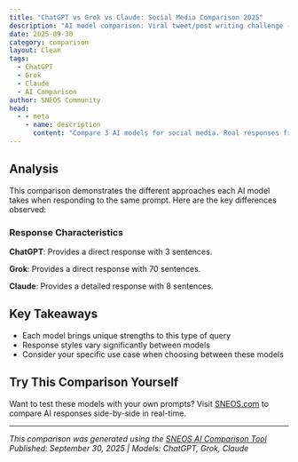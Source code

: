```yaml
---
title: "ChatGPT vs Grok vs Claude: Social Media Comparison 2025"
description: "AI model comparison: Viral tweet/post writing challenge - engagement prediction..."
date: 2025-09-30
category: comparison
layout: Clean
tags:
  - ChatGPT
  - Grok
  - Claude
  - AI Comparison
author: SNEOS Community
head:
  - - meta
    - name: description
      content: "Compare 3 AI models for social media. Real responses from ChatGPT, Grok, Claude with detailed analysis."
---
```


<ChatComparison
  title="ChatGPT vs Grok vs Claude: Social Media Comparison 2025"
  prompt="Viral tweet/post writing challenge - engagement prediction"
  :responses='{
    "ChatGPT": "Sure! To help you best, could you please provide the tweet or post content you want to analyze for engagement prediction? Alternatively, if you want me to create some viral tweet ideas or guide you on how to craft one for maximum engagement, just let me know!",
    "Grok": "### Viral Tweet/Post Writing Challenge - Engagement Prediction\n\nWelcome to the **Viral Tweet/Post Writing Challenge**! In this challenge, you\u0027ll craft a short social media post (e.g., a tweet or Instagram caption) with the goal of maximizing engagement (likes, shares, comments, etc.). After writing your post, we\u2019ll dive into predicting its potential engagement based on key factors. Let\u2019s break this down into two parts: **writing the post** and **engagement prediction analysis**.\n\n---\n\n### Part 1: Crafting the Viral Post\n**Objective**: Write a 1-2 sentence social media post (up to 280 characters for a tweet) that you believe will generate high engagement. Focus on creativity, emotional appeal, humor, relatability, or trending topics. Include a call-to-action (CTA) if possible (e.g., \u201CTag a friend!\u201D or \u201CWhat do you think?\u201D).\n\n**Guidelines**:\n- Keep it concise and punchy.\n- Use hashtags if relevant (1-2 max for authenticity).\n- Target a specific audience or vibe (e.g., Gen Z humor, motivational, pop culture).\n- Avoid anything offensive or controversial that could backfire.\n\n**Example Post**:\n\u201CAdulting is just saying \u2018I\u2019ll do it tomorrow\u2019 until it\u2019s a crisis. \uD83D\uDE02 Tag someone who\u2019s guilty of this! #Relatable\u201D\n\n**Your Turn**:\nWrite your post below! After you\u2019re done, we\u2019ll analyze its potential engagement in Part 2.\n\n---\n\n**My Post**:\n[Insert your viral post here. For example: \u201CLife\u2019s too short to match socks. Who\u2019s with me on team chaos? \uD83E\uDDE6\uD83E\uDD2A #LaundryStruggles\u201D]\n\n---\n\n### Part 2: Engagement Prediction Analysis\nNow that you\u2019ve written your post, let\u2019s predict its engagement potential based on key factors that often drive virality on social media. Use the following framework to evaluate your post. Assign a score (1-5) for each factor, where 1 is low and 5 is high. Then, calculate an overall engagement score.\n\n**Factors for Engagement Prediction**:\n1. **Emotional Appeal**: Does the post evoke strong emotions (humor, nostalgia, inspiration, etc.)?  \n   (Score: 1-5)\n2. **Relatability**: Is the content something many people can connect with or see themselves in?  \n   (Score: 1-5)\n3. **Call-to-Action**: Does the post encourage interaction (e.g., tagging, commenting, sharing)?  \n   (Score: 1-5)\n4. **Timing/Trends**: Does the post tie into current events, memes, or trending topics?  \n   (Score: 1-5)\n5. **Uniqueness**: Is the content fresh, creative, or stands out in a crowded feed?  \n   (Score: 1-5)\n\n**Scoring Example (for the example post above)**:\n- Emotional Appeal (Humor): 4/5\n- Relatability (Adulting struggles): 5/5\n- Call-to-Action (Tag someone): 4/5\n- Timing/Trends (Not tied to a trend): 2/5\n- Uniqueness (Common topic, moderate twist): 3/5\n- **Total Score**: 18/25 (72% engagement potential \u2013 likely to do well with a broad audience)\n\n**Your Post Analysis**:\nEvaluate your post using the same factors. Write your scores below and calculate the total (out of 25). Then, interpret the result:\n- 20-25: High viral potential \u2013 expect strong engagement!\n- 15-19: Moderate potential \u2013 likely to get decent likes/comments with the right audience.\n- 10-14: Low potential \u2013 may need a tweak to boost appeal.\n- Below 10: Unlikely to go viral \u2013 consider revising the tone or topic.\n\n**My Scores**:\n- Emotional Appeal: ___/5\n- Relatability: ___/5\n- Call-to-Action: ___/5\n- Timing/Trends: ___/5\n- Uniqueness: ___/5\n- **Total Score**: ___/25 (___% engagement potential)\n\n**Interpretation**: [Write your thoughts on the score. For example: \u201CMy post scored 19/25, which suggests moderate engagement potential. Adding a trending hashtag might push it higher!\u201D]\n\n---\n\n### Bonus: Tips to Boost Engagement\nIf your score is lower than you\u2019d like, consider these strategies to revise your post:\n- Add a question to spark comments (e.g., \u201CWhat\u2019s your go-to comfort food?\u201D).\n- Tie it to a trending hashtag or challenge (e.g., #ThrowbackThursday).\n- Use emojis sparingly to add personality. \uD83D\uDE0A\n- Post at peak times for your audience (e.g., evenings or weekends).\n\n---\n\n### Challenge Wrap-Up\nShare your post and analysis in the comments (if applicable), or test it out on your social media to see how it performs! Reflect on these questions:\n- Did the predicted score match the actual engagement (if you posted it)?\n- What surprised you about the analysis process?\n- Would you tweak anything based on the feedback?\n\nLet\u2019s spark some viral vibes! \uD83D\uDE80 What\u2019s your post, and how do you think it\u2019ll do?",
    "Claude": "I\u0027ll help you understand viral content strategy and engagement prediction! Here\u0027s a framework for creating high-engagement posts:\n\n## Key Viral Elements\n\n**Emotional Triggers:**\n- Surprise/shock\n- Humor/entertainment\n- Inspiration/motivation\n- Controversy (respectful)\n- Nostalgia\n- Fear of missing out\n\n**Structural Elements:**\n- Hook in first 8 words\n- Visual appeal (images/videos)\n- Easy to share/quote\n- Clear call-to-action\n- Trending hashtags/topics\n\n## High-Engagement Post Templates\n\n**The Contrarian Take:**\n\u0022Unpopular opinion: [controversial but reasonable stance]\nHere\u0027s why everyone\u0027s got it backwards... \uD83E\uDDF5\u0022\n\n**The Story Hook:**\n\u0022A stranger just paid for my coffee because... \nWhat happened next restored my faith in humanity \u2728\u0022\n\n**The Educational Teaser:**\n\u00223 psychology tricks companies use to make you buy:\n(The 2nd one will blow your mind) \uD83E\uDDE0\u0022\n\n## Engagement Prediction Factors\n\n**High Potential (70-90% engagement rate):**\n- Relatable universal experiences\n- Current trending topics\n- Visual content with text overlay\n- Questions that prompt responses\n\n**Medium Potential (30-50%):**\n- Niche but passionate communities\n- Educational content\n- Behind-the-scenes content\n\nWould you like me to help you craft a specific post or analyze engagement factors for your niche?"
  }'
  published-date="12:34"
/>

## Analysis

This comparison demonstrates the different approaches each AI model takes when responding to the same prompt. Here are the key differences observed:

### Response Characteristics

**ChatGPT**: Provides a direct response with 3 sentences. 

**Grok**: Provides a direct response with 70 sentences. 

**Claude**: Provides a detailed response with 8 sentences. 

## Key Takeaways

- Each model brings unique strengths to this type of query
- Response styles vary significantly between models
- Consider your specific use case when choosing between these models

## Try This Comparison Yourself

Want to test these models with your own prompts? Visit [SNEOS.com](https://sneos.com) to compare AI responses side-by-side in real-time.

---

*This comparison was generated using the [SNEOS AI Comparison Tool](https://sneos.com)*
*Published: September 30, 2025 | Models: ChatGPT, Grok, Claude*
